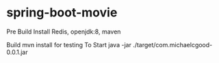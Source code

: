 # spring-boot-movie

Pre Build
Install Redis, openjdk:8, maven

Build
mvn install
for testing
To Start
java -jar ./target/com.michaelcgood-0.0.1.jar
